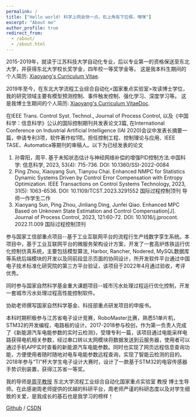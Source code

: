 ```yaml
---
permalink: /
title: ["Hello world! 科学上网会快一点，右上角有下拉框，嘿嘿"]
excerpt: "About me"
author_profile: true
redirect_from: 
  - /about/
  - /about.html
---
```

2015-2019年，就读于江苏科技大学自动化专业，后以专业第一的资格保送至东北大学，并获得东北大学校长奖学金，四年校一等奖学金等。
这是我本科生期间的个人简历: [Xiaoyang's Curriculum Vitae](../assets/Curriculum_Vitae.pdf).

2019年至今，在东北大学流程工业综合自动化<国家重点实验室>攻读博士学位，我的研究领域主要有模型预测控制、事件触发控制、强化学习、深度学习等。
这是我博士生期间的个人简历: [Xiaoyang's Curriculum VitaeDoc](../assets/Curriculum_VitaeDoc.pdf).

在IEEE Trans. Control Syst. Technol., Journal of Process Control, 以及《中国科学：信息科学》公认的国际控制期刊共发表论文3篇, 在International Conference on Industrial Artificial  Intelligence (IAI 2020)会议中发表长摘要一篇，申请专利3项，软件著作权1项。担任控制工程、控制理论与应用、IEEE TASE、Automatica等期刊的审稿人。以下为已经发表的论文

1.	孙霄阳，周平. 基于未知状态估计与神经网络补偿的增强PID控制方法.中国科学: 信息科学, 2023, 53(4): 715-736. DOI: 10.1360/SSI-2022-0084
2.	Ping Zhou, Xiaoyang Sun, Tianyou Chai. Enhanced NMPC for Statistics Dynamic Systems Driven by Control Error Compensation with Entropy Optimization. IEEE Transactions on Control Systems Technology, 2023, 31(5): 1063-6536. DOI: 10.1109/TCST.2023.3291552  国际过程控制顶刊 导师一作学生二作
3.	Xiaoyang Sun, Ping Zhou, Jinliang Ding, Junfei Qiao. Enhanced MPC Based on Unknown State Estimation and Control Compensation[J]. Journal of Process Control, 2023, 121:60-72. DOI: 10.1016/j.jprocont. 2022.11.009 国际过程控制顶刊

参与国家工信部重点项目--基于工业互联网平台的流程行生产线数字孪生系统。本项目中，基于工业互联网平台的微服务架构设计方案，开发了一套高炉炼铁运行优化控制仿真系统，主要包括模型算法, Harbor, Rancher, Nodered, MySQL数据库等系统后端模块的开发以及同前段显示页面的协同设计，所开发软件平台通过中国电子技术标准化研究院的第三方平台验证，该项目于2022年4月通过验收，考评优秀。

同时参与国家自然科学基金重大课题项目--城市污水处理过程运行优化控制，开发一套城市污水处理过程高性能控制软件。

协助老师撰写国家自然科学基金、科技部重点研发项目的申报书。

本科时期积极参与江苏省电子设计竞赛，RoboMaster比赛，熟悉51单片机，STM32的开发编程，电路板的设计。2017-2018参与校创，作为第一负责人完成了《新能源汽车电能参数的实时云检测》，受理专利一篇，该项目通过电能采样电路获得电机相关参数，经过串口转以太网模块将数据发送到云服务器，使用者可以通过手机APP实时查看的新能源汽车电能参数。同时也实现了网页远程信息查询功能，方便使用者随时随地对电车电能参数远程查询，实现了智能云检测的目的。 2018年参与“TI”杯大学生电子设计大赛时，设计了一款基于STM32的电容传感器手势识别装置，获得江苏省一等奖。

我的导师是[周平教授](http://faculty.neu.edu.cn/zhouping/) 东北大学流程工业综合自动化国家重点实验室 教授 博士生导师。在此感谢周老师提供的优越的科研平台，周老师严谨的科研态度以及对学生细致的关爱，是我成长的基石也是我学习的榜样！

[Github](https://github.com/sunxiaoyang1996) /  [CSDN](https://blog.csdn.net/manqianfu9364?type=blog)

